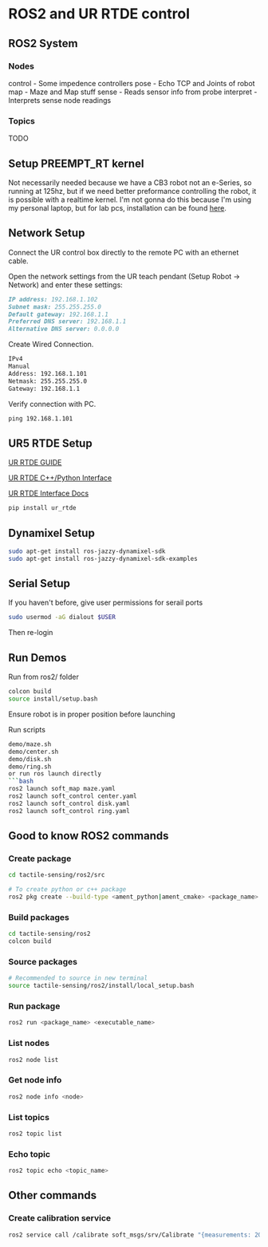 # ROS2 and UR RTDE control
## ROS2 System
### Nodes
control - Some impedence controllers
pose - Echo TCP and Joints of robot
map - Maze and Map stuff
sense - Reads sensor info from probe
interpret - Interprets sense node readings

### Topics
TODO

## Setup PREEMPT_RT kernel
Not necessarily needed because we have a CB3 robot not an e-Series, so running at 125hz, but if we need better preformance controlling the robot, it is possible with a realtime kernel. I'm not gonna do this because I'm using my personal laptop, but for lab pcs, installation can be found [here](https://docs.ros.org/en/ros2_packages/rolling/api/ur_robot_driver/installation/real_time.html).

## Network Setup
Connect the UR control box directly to the remote PC with an ethernet cable.

Open the network settings from the UR teach pendant (Setup Robot -> Network) and enter these settings:
```markdown
IP address: 192.168.1.102
Subnet mask: 255.255.255.0
Default gateway: 192.168.1.1
Preferred DNS server: 192.168.1.1
Alternative DNS server: 0.0.0.0
```

Create Wired Connection.
```markdown
IPv4
Manual
Address: 192.168.1.101
Netmask: 255.255.255.0
Gateway: 192.168.1.1
```

Verify connection with PC.
```markdown
ping 192.168.1.101
```

## UR5 RTDE Setup
[UR RTDE GUIDE](https://www.universal-robots.com/articles/ur/interface-communication/real-time-data-exchange-rtde-guide/)

[UR RTDE C++/Python Interface](https://pypi.org/project/ur-rtde/)

[UR RTDE Interface Docs](https://sdurobotics.gitlab.io/ur_rtde/)
```bash
pip install ur_rtde
```

## Dynamixel Setup
```bash
sudo apt-get install ros-jazzy-dynamixel-sdk
sudo apt-get install ros-jazzy-dynamixel-sdk-examples
```

## Serial Setup
If you haven't before, give user permissions for serail ports
```bash
sudo usermod -aG dialout $USER
```
Then re-login

## Run Demos
Run from ros2/ folder
```bash
colcon build
source install/setup.bash
```

Ensure robot is in proper position before launching

Run scripts
```bash
demo/maze.sh
demo/center.sh
demo/disk.sh
demo/ring.sh
or run ros launch directly
```bash
ros2 launch soft_map maze.yaml
ros2 launch soft_control center.yaml
ros2 launch soft_control disk.yaml
ros2 launch soft_control ring.yaml
```


## Good to know ROS2 commands
### Create package
```bash
cd tactile-sensing/ros2/src

# To create python or c++ package
ros2 pkg create --build-type <ament_python|ament_cmake> <package_name> --dependencies <rclpy|rclcpp>
```
### Build packages
```bash
cd tactile-sensing/ros2
colcon build
```
### Source packages
```bash
# Recommended to source in new terminal
source tactile-sensing/ros2/install/local_setup.bash
```
### Run package
```bash
ros2 run <package_name> <executable_name>
```
### List nodes
```bash
ros2 node list
```
### Get node info
```bash
ros2 node info <node>
```
### List topics
```bash
ros2 topic list
```
### Echo topic
```bash
ros2 topic echo <topic_name>
```

## Other commands
### Create calibration service
```bash
ros2 service call /calibrate soft_msgs/srv/Calibrate "{measurements: 200}"
```

